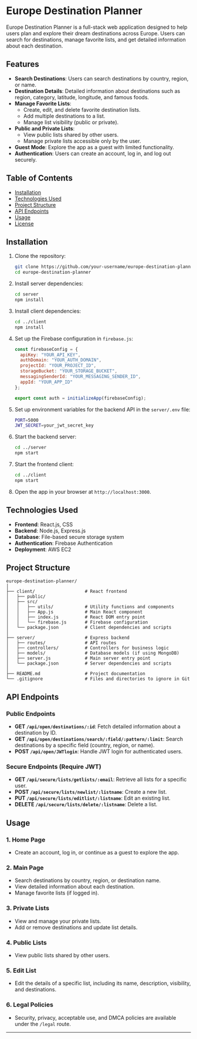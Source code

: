 # Europe Destination Planner

Europe Destination Planner is a full-stack web application designed to help users plan and explore their dream destinations across Europe. Users can search for destinations, manage favorite lists, and get detailed information about each destination.

## Features

- **Search Destinations**: Users can search destinations by country, region, or name.
- **Destination Details**: Detailed information about destinations such as region, category, latitude, longitude, and famous foods.
- **Manage Favorite Lists**:
  - Create, edit, and delete favorite destination lists.
  - Add multiple destinations to a list.
  - Manage list visibility (public or private).
- **Public and Private Lists**: 
  - View public lists shared by other users.
  - Manage private lists accessible only by the user.
- **Guest Mode**: Explore the app as a guest with limited functionality.
- **Authentication**: Users can create an account, log in, and log out securely.

## Table of Contents

- [Installation](#installation)
- [Technologies Used](#technologies-used)
- [Project Structure](#project-structure)
- [API Endpoints](#api-endpoints)
- [Usage](#usage)
- [License](#license)

## Installation

1. Clone the repository:

    ```bash
    git clone https://github.com/your-username/europe-destination-planner.git
    cd europe-destination-planner
    ```

2. Install server dependencies:

    ```bash
    cd server
    npm install
    ```

3. Install client dependencies:

    ```bash
    cd ../client
    npm install
    ```

4. Set up the Firebase configuration in `firebase.js`:

    ```javascript
    const firebaseConfig = {
      apiKey: "YOUR_API_KEY",
      authDomain: "YOUR_AUTH_DOMAIN",
      projectId: "YOUR_PROJECT_ID",
      storageBucket: "YOUR_STORAGE_BUCKET",
      messagingSenderId: "YOUR_MESSAGING_SENDER_ID",
      appId: "YOUR_APP_ID"
    };

    export const auth = initializeApp(firebaseConfig);
    ```

5. Set up environment variables for the backend API in the `server/.env` file:

    ```bash
    PORT=5000
    JWT_SECRET=your_jwt_secret_key
    ```

6. Start the backend server:

    ```bash
    cd ../server
    npm start
    ```

7. Start the frontend client:

    ```bash
    cd ../client
    npm start
    ```

8. Open the app in your browser at `http://localhost:3000`.

## Technologies Used

- **Frontend**: React.js, CSS
- **Backend**: Node.js, Express.js
- **Database**: File-based secure storage system
- **Authentication**: Firebase Authentication
- **Deployment**: AWS EC2

## Project Structure

```
europe-destination-planner/
│
├── client/                   # React frontend
│   ├── public/
│   ├── src/
│   │   ├── utils/            # Utility functions and components
│   │   ├── App.js            # Main React component
│   │   ├── index.js          # React DOM entry point
│   │   └── firebase.js       # Firebase configuration
│   └── package.json          # Client dependencies and scripts
│
├── server/                   # Express backend
│   ├── routes/               # API routes
│   ├── controllers/          # Controllers for business logic
│   ├── models/               # Database models (if using MongoDB)
│   ├── server.js             # Main server entry point
│   └── package.json          # Server dependencies and scripts
│
├── README.md                 # Project documentation
└── .gitignore                # Files and directories to ignore in Git
```

## API Endpoints

### Public Endpoints

- **GET `/api/open/destinations/:id`**: Fetch detailed information about a destination by ID.
- **GET `/api/open/destinations/search/:field/:pattern/:limit`**: Search destinations by a specific field (country, region, or name).
- **POST `/api/open/JWTlogin`**: Handle JWT login for authenticated users.

### Secure Endpoints (Require JWT)

- **GET `/api/secure/lists/getlists/:email`**: Retrieve all lists for a specific user.
- **POST `/api/secure/lists/newlist/:listname`**: Create a new list.
- **PUT `/api/secure/lists/editlist/:listname`**: Edit an existing list.
- **DELETE `/api/secure/lists/delete/:listname`**: Delete a list.

## Usage

### 1. Home Page

- Create an account, log in, or continue as a guest to explore the app.

### 2. Main Page

- Search destinations by country, region, or destination name.
- View detailed information about each destination.
- Manage favorite lists (if logged in).

### 3. Private Lists

- View and manage your private lists.
- Add or remove destinations and update list details.

### 4. Public Lists

- View public lists shared by other users.

### 5. Edit List

- Edit the details of a specific list, including its name, description, visibility, and destinations.

### 6. Legal Policies

- Security, privacy, acceptable use, and DMCA policies are available under the `/legal` route.

---
